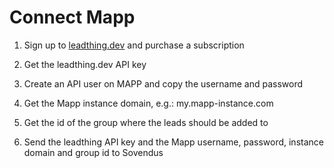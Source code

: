 # Connect Mapp

1. Sign up to [leadthing.dev](https://leadthing.dev) and purchase a subscription

2. Get the leadthing.dev API key

3. Create an API user on MAPP and copy the username and password

4. Get the Mapp instance domain, e.g.: my.mapp-instance.com

5. Get the id of the group where the leads should be added to

6. Send the leadthing API key and the Mapp username, password, instance domain and group id to Sovendus